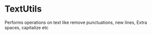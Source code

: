 # TextUtils
Performs operations on text like remove punctuations, new lines, Extra spaces, capitalize etc

